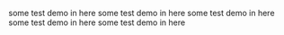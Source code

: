 some test demo in here
some test demo in here
some test demo in here
some test demo in here
some test demo in here